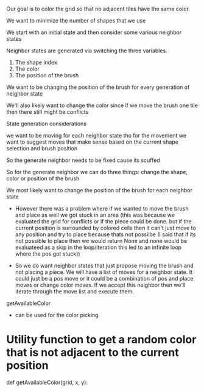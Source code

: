 Our goal is to color the grid so that no adjacent tiles have the same color.

We want to minimize the number of shapes that we use

We start with an initial state and then consider some various neighbor states

Neighbor states are generated via switching the three variables.

1. The shape index
2. The color
3. The position of the brush

We want to be changing the position of the brush for every generation of neighbor state

We'll also likely want to change the color since if we move the brush one tile then there still might be conflicts

State generation considerations

we want to be moving for each neighbor state
tho for the movement we want to suggest moves that make sense based on the current shape selection and brush position

So the generate neighbor needs to be fixed cause its scuffed

So for the generate neighbor we can do three things: change the shape, color or position of the brush

We most likely want to change the position of the brush for each neighbor state

- However there was a problem where if we wanted to move the brush and place as well we got stuck in an area (this was because we evaluated the grid for conflicts or if the piece could be done. but if the current position is surrounded by colored cells then it can't just move to any position and try to place because thats not possilbe (I said that if its not possible to place then we would return None and none would be evaluateed as a skip in the loop/iteration this led to an infinite loop where the pos got stuck))

- So we do want neighbor states that just propose moving the brush and not placing a piece. We will have a list of moves for a neighbor state. It could just be a pos move or it could be a combination of pos and place moves or change color moves. If we accept this neighbor then we'll iterate through the move list and execute them.

getAvailableColor

- can be used for the color picking

# Utility function to get a random color that is not adjacent to the current position

def getAvailableColor(grid, x, y):
